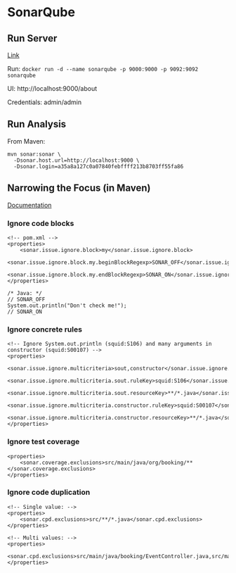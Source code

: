 # SonarQube

## Run Server
[Link](https://store.docker.com/images/sonarqube)

Run: `docker run -d --name sonarqube -p 9000:9000 -p 9092:9092 sonarqube`

UI: http://localhost:9000/about

Credentials: admin/admin

## Run Analysis
From Maven:

```
mvn sonar:sonar \
  -Dsonar.host.url=http://localhost:9000 \
  -Dsonar.login=a35a8a127c0a07840febffff213b8703ff55fa86
```

## Narrowing the Focus (in Maven)
[Documentation](https://docs.sonarqube.org/display/SONAR/Narrowing+the+Focus)
### Ignore code blocks
```
<!-- pom.xml -->
<properties>
    <sonar.issue.ignore.block>my</sonar.issue.ignore.block>
    <sonar.issue.ignore.block.my.beginBlockRegexp>SONAR_OFF</sonar.issue.ignore.block.my.beginBlockRegexp>
    <sonar.issue.ignore.block.my.endBlockRegexp>SONAR_ON</sonar.issue.ignore.block.my.endBlockRegexp>
</properties>

/* Java: */
// SONAR_OFF
System.out.println("Don't check me!");
// SONAR_ON
```
### Ignore concrete rules
```
<!-- Ignore System.out.println (squid:S106) and many arguments in constructor (squid:S00107) -->
<properties>
    <sonar.issue.ignore.multicriteria>sout,constructor</sonar.issue.ignore.multicriteria>
    <sonar.issue.ignore.multicriteria.sout.ruleKey>squid:S106</sonar.issue.ignore.multicriteria.sout.ruleKey>
    <sonar.issue.ignore.multicriteria.sout.resourceKey>**/*.java</sonar.issue.ignore.multicriteria.sout.resourceKey>
    <sonar.issue.ignore.multicriteria.constructor.ruleKey>squid:S00107</sonar.issue.ignore.multicriteria.constructor.ruleKey>
    <sonar.issue.ignore.multicriteria.constructor.resourceKey>**/*.java</sonar.issue.ignore.multicriteria.constructor.resourceKey>
</properties>
```
### Ignore test coverage
```
<properties>
    <sonar.coverage.exclusions>src/main/java/org/booking/**</sonar.coverage.exclusions>
</properties>
```
### Ignore code duplication
```
<!-- Single value: -->
<properties>
    <sonar.cpd.exclusions>src/**/*.java</sonar.cpd.exclusions>
</properties>

<!-- Multi values: -->
<properties>
    <sonar.cpd.exclusions>src/main/java/booking/EventController.java,src/main/java/booking/UserController.java</sonar.cpd.exclusions>
</properties>
```
